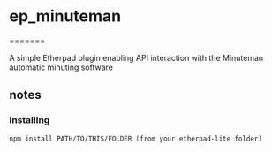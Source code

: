 # ep_minuteman

=======

A simple Etherpad plugin enabling API interaction with the Minuteman automatic minuting software

## notes

### installing

    npm install PATH/TO/THIS/FOLDER (from your etherpad-lite folder)
